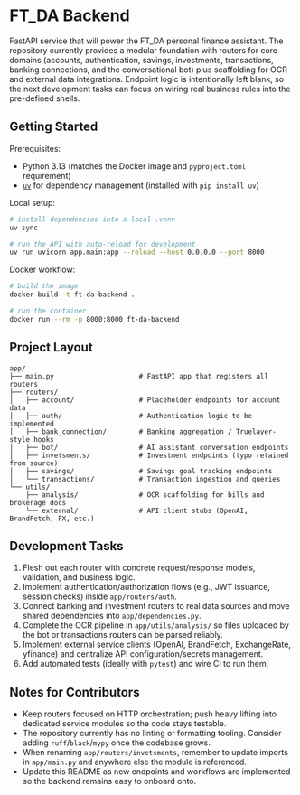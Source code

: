 # FT_DA Backend

FastAPI service that will power the FT_DA personal finance assistant. The
repository currently provides a modular foundation with routers for core
domains (accounts, authentication, savings, investments, transactions,
banking connections, and the conversational bot) plus scaffolding for OCR and
external data integrations. Endpoint logic is intentionally left blank, so the
next development tasks can focus on wiring real business rules into the
pre-defined shells.

## Getting Started

Prerequisites:

- Python 3.13 (matches the Docker image and `pyproject.toml` requirement)
- [`uv`](https://docs.astral.sh/uv/) for dependency management (installed with
  `pip install uv`)

Local setup:

```bash
# install dependencies into a local .venv
uv sync

# run the API with auto-reload for development
uv run uvicorn app.main:app --reload --host 0.0.0.0 --port 8000
```

Docker workflow:

```bash
# build the image
docker build -t ft-da-backend .

# run the container
docker run --rm -p 8000:8000 ft-da-backend
```

## Project Layout

```
app/
├── main.py                     # FastAPI app that registers all routers
├── routers/
│   ├── account/                # Placeholder endpoints for account data
│   ├── auth/                   # Authentication logic to be implemented
│   ├── bank_connection/        # Banking aggregation / Truelayer-style hooks
│   ├── bot/                    # AI assistant conversation endpoints
│   ├── invetsments/            # Investment endpoints (typo retained from source)
│   ├── savings/                # Savings goal tracking endpoints
│   └── transactions/           # Transaction ingestion and queries
└── utils/
    ├── analysis/               # OCR scaffolding for bills and brokerage docs
    └── external/               # API client stubs (OpenAI, BrandFetch, FX, etc.)
```

## Development Tasks

1. Flesh out each router with concrete request/response models, validation,
   and business logic.
2. Implement authentication/authorization flows (e.g., JWT issuance,
   session checks) inside `app/routers/auth`.
3. Connect banking and investment routers to real data sources and move
   shared dependencies into `app/dependencies.py`.
4. Complete the OCR pipeline in `app/utils/analysis/` so files uploaded by the
   bot or transactions routers can be parsed reliably.
5. Implement external service clients (OpenAI, BrandFetch, ExchangeRate,
   yfinance) and centralize API configuration/secrets management.
6. Add automated tests (ideally with `pytest`) and wire CI to run them.

## Notes for Contributors

- Keep routers focused on HTTP orchestration; push heavy lifting into
  dedicated service modules so the code stays testable.
- The repository currently has no linting or formatting tooling. Consider
  adding `ruff`/`black`/`mypy` once the codebase grows.
- When renaming `app/routers/invetsments`, remember to update imports in
  `app/main.py` and anywhere else the module is referenced.
- Update this README as new endpoints and workflows are implemented so the
  backend remains easy to onboard onto.
